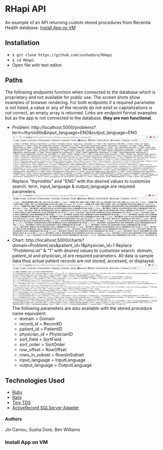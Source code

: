# RHapi API

An example of an API returning custom stored procedures from Recentia Health database.
[Install App on VM](#install-app-on-vm)
## Installation
* `$ git clone https://github.com/sushadore/RHapi`
* `$ cd RHapi`
* Open file with text editor.

## Paths
The following endpoints function when connected to the database which is proprietary and not available for public use. The screen shots show examples of browser rendering. For both endpoints if a required parameter is not listed, a value or any of the records do not exist or capitalizations is not correct, an empty array is returned. Links are endpoint format examples but as the app is not connected to the database, __they are non functional__.
* Problem: http://localhost:5000/problems?term=thyroiditis&input_language=ENG&output_language=ENG
![marshmallow](public/images/problem_ENG.png)
Replace "thyroiditis" and "ENG" with the desired values to customize search. term, input_language & output_language are required parameters.
![marshmallow](public/images/problem_CHI.png)
* Chart:
http://localhost:5000/charts?domain=ProblemLists&patient_id=1&physician_id=1
Replace "ProblemsList" & "1" with desired values to customize search. domain, patient_id and physician_id are required parameters. All data is sample data thus actual patient records are not stored, accessed, or displayed.
![marshmallow](public/images/chart.png)
The following parameters are also available with the stored procedure name equivalent.
  * domain = Domain
  * record_id = RecordID
  * patient_id = PatientID
  * physician_id = PhysicianID
  * sort_field = SortField
  * sort_order = SortOrder
  * row_offset = RowOffset
  * rows_in_subset = RowsInSubset
  * input_language = InputLanguage
  * output_language = OutputLanguage

## Technologies Used
* [Ruby](https://www.ruby-lang.org/en/downloads/)
* [Rails](http://rubyonrails.org/)
* [Tiny TDS](https://github.com/rails-sqlhserver/tiny_tds)
* [ActiveRecord SQLServer Adapter](https://github.com/rails-sqlserver/activerecord-sqlserver-adapter)

#### Authors
Jin Camou, Susha Dore, Ben Williams

### Install App on VM
